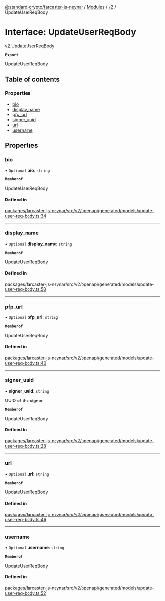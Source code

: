 [@standard-crypto/farcaster-js-neynar](../README.md) / [Modules](../modules.md) / [v2](../modules/v2.md) / UpdateUserReqBody

# Interface: UpdateUserReqBody

[v2](../modules/v2.md).UpdateUserReqBody

**`Export`**

UpdateUserReqBody

## Table of contents

### Properties

- [bio](v2.UpdateUserReqBody.md#bio)
- [display\_name](v2.UpdateUserReqBody.md#display_name)
- [pfp\_url](v2.UpdateUserReqBody.md#pfp_url)
- [signer\_uuid](v2.UpdateUserReqBody.md#signer_uuid)
- [url](v2.UpdateUserReqBody.md#url)
- [username](v2.UpdateUserReqBody.md#username)

## Properties

### bio

• `Optional` **bio**: `string`

**`Memberof`**

UpdateUserReqBody

#### Defined in

[packages/farcaster-js-neynar/src/v2/openapi/generated/models/update-user-req-body.ts:34](https://github.com/standard-crypto/farcaster-js/blob/main/packages/farcaster-js-neynar/src/v2/openapi/generated/models/update-user-req-body.ts#L34)

___

### display\_name

• `Optional` **display\_name**: `string`

**`Memberof`**

UpdateUserReqBody

#### Defined in

[packages/farcaster-js-neynar/src/v2/openapi/generated/models/update-user-req-body.ts:58](https://github.com/standard-crypto/farcaster-js/blob/main/packages/farcaster-js-neynar/src/v2/openapi/generated/models/update-user-req-body.ts#L58)

___

### pfp\_url

• `Optional` **pfp\_url**: `string`

**`Memberof`**

UpdateUserReqBody

#### Defined in

[packages/farcaster-js-neynar/src/v2/openapi/generated/models/update-user-req-body.ts:40](https://github.com/standard-crypto/farcaster-js/blob/main/packages/farcaster-js-neynar/src/v2/openapi/generated/models/update-user-req-body.ts#L40)

___

### signer\_uuid

• **signer\_uuid**: `string`

UUID of the signer

**`Memberof`**

UpdateUserReqBody

#### Defined in

[packages/farcaster-js-neynar/src/v2/openapi/generated/models/update-user-req-body.ts:28](https://github.com/standard-crypto/farcaster-js/blob/main/packages/farcaster-js-neynar/src/v2/openapi/generated/models/update-user-req-body.ts#L28)

___

### url

• `Optional` **url**: `string`

**`Memberof`**

UpdateUserReqBody

#### Defined in

[packages/farcaster-js-neynar/src/v2/openapi/generated/models/update-user-req-body.ts:46](https://github.com/standard-crypto/farcaster-js/blob/main/packages/farcaster-js-neynar/src/v2/openapi/generated/models/update-user-req-body.ts#L46)

___

### username

• `Optional` **username**: `string`

**`Memberof`**

UpdateUserReqBody

#### Defined in

[packages/farcaster-js-neynar/src/v2/openapi/generated/models/update-user-req-body.ts:52](https://github.com/standard-crypto/farcaster-js/blob/main/packages/farcaster-js-neynar/src/v2/openapi/generated/models/update-user-req-body.ts#L52)
